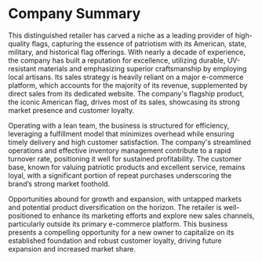 # Company Summary

This distinguished retailer has carved a niche as a leading provider of high-quality flags, capturing the essence of patriotism with its American, state, military, and historical flag offerings. With nearly a decade of experience, the company has built a reputation for excellence, utilizing durable, UV-resistant materials and emphasizing superior craftsmanship by employing local artisans. Its sales strategy is heavily reliant on a major e-commerce platform, which accounts for the majority of its revenue, supplemented by direct sales from its dedicated website. The company's flagship product, the iconic American flag, drives most of its sales, showcasing its strong market presence and customer loyalty.

Operating with a lean team, the business is structured for efficiency, leveraging a fulfillment model that minimizes overhead while ensuring timely delivery and high customer satisfaction. The company's streamlined operations and effective inventory management contribute to a rapid turnover rate, positioning it well for sustained profitability. The customer base, known for valuing patriotic products and excellent service, remains loyal, with a significant portion of repeat purchases underscoring the brand’s strong market foothold.

Opportunities abound for growth and expansion, with untapped markets and potential product diversification on the horizon. The retailer is well-positioned to enhance its marketing efforts and explore new sales channels, particularly outside its primary e-commerce platform. This business presents a compelling opportunity for a new owner to capitalize on its established foundation and robust customer loyalty, driving future expansion and increased market share.